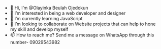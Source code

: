 - 👋 Hi, I’m @Olayinka Beulah Ojedokun
- 👀 I’m interested in being a web developer and designer
- 🌱 I’m currently learning JavaScript
- 💞️ I’m looking to collaborate on Website projects that can help to hone my skill and develop myself
- 📫 How to reach me? Send me a message on WhatsApp through this number- 09029543982

<!---
OlayBeulah/OlayBeulah is a ✨ special ✨ repository because its `README.md` (this file) appears on your GitHub profile.
You can click the Preview link to take a look at your changes.
--->
